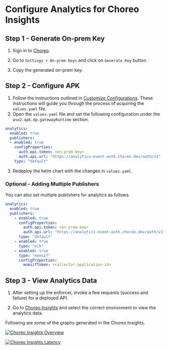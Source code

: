 # Configure Analytics for Choreo Insights

## Step 1 - Generate On-prem Key

1. Sign in to <a href="https://console.choreo.dev/login" target="_blank">Choreo</a>.

2. Go to `Settings > On-prem Keys` and click on `Generate Key` button.

3. Copy the generated on-prem key.


## Step 2 - Configure APK

1. Follow the instructions outlined in <a href="../../Customize-Configurations">Customize Configurations</a>. These instructions will guide you through the process of acquiring the `values.yaml` file. 
2. Open the `values.yaml` file and set the following configuration under the `wso2.apk.dp.gatewayRuntime` section.

```yaml
analytics:
  enabled: true
  publishers:
  - enabled: true
    configProperties:
      auth.api.token: <on-prem-key>
      auth.api.url: "https://analytics-event-auth.choreo.dev/auth/v1"
    type: "default"
```

3. Redeploy the helm chart with the changes in `values.yaml`.

### Optional - Adding Multiple Publishers

You can also set multiple publishers for analytics as follows.
```yaml
analytics:
  enabled: true
  publishers:
    - enabled: true
      configProperties:
        auth.api.token: <on-prem-key>
        auth.api.url: "https://analytics-event-auth.choreo.dev/auth/v1"
      type: "default"
    - enabled: true
      type: "elk"
    - enabled: true
      type: "moesif"
      configProperties:
        moesifToken: <collector-application-id>
```

## Step 3 - View Analytics Data

1. After setting up the enforcer, invoke a few requests (success and failure) for a deployed API.

2. Go to <a href="https://console.choreo.dev/insights" target="_blank">Choreo Insights</a> and select the correct environment to view the analytics data.

Following are some of the graphs generated in the Choreo Insights.

[![Choreo Insights Overview](../../assets/img/analytics/choreo-insights-overview.png)](../../assets/img/analytics/choreo-insights-overview.png)

[![Choreo Insights Latency](../../assets/img/analytics/choreo-insights-latency.png)](../../assets/img/analytics/choreo-insights-latency.png)


